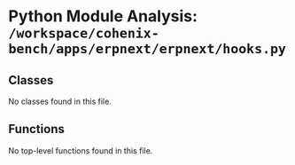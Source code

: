 # Python Module Analysis: `/workspace/cohenix-bench/apps/erpnext/erpnext/hooks.py`

## Classes

No classes found in this file.


## Functions

No top-level functions found in this file.
